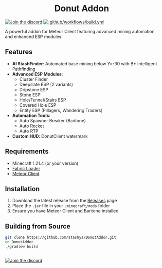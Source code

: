 <h1 align="center">Donut Addon</h1>

[![Join the discord](https://img.shields.io/discord/1385871492826534008?logo=discord&label=Join%20the%20Discord%21)](https://discord.gg/Ar5Hpf5d5p)
[![.github/workflows/build.yml](https://github.com/stashya/DonutAddon/actions/workflows/build.yml/badge.svg)](https://github.com/stashya/DonutAddon/actions/workflows/build.yml)

A powerful addon for Meteor Client featuring advanced mining automation and enhanced ESP modules.

## Features

- **AI StashFinder**: Automated base mining below Y=-30 with B* Intelligent Pathfinding
- **Advanced ESP Modules**:
    - Cluster Finder
    - Deepslate ESP (2 variants)
    - Dripstone ESP
    - Stone ESP
    - Hole/Tunnel/Stairs ESP
    - Covered Hole ESP
    - Entity ESP (Pillagers, Wandering Traders)
- **Automation Tools**:
    - Auto Spawner Breaker (Baritone)
    - Auto Rocket
    - Auto RTP
- **Custom HUD**: DonutClient watermark

## Requirements

- Minecraft 1.21.4 (or your version)
- [Fabric Loader](https://fabricmc.net/use/installer/)
- [Meteor Client](https://meteorclient.com/)

## Installation

1. Download the latest release from the [Releases](https://github.com/stashya/DonutAddon/tags) page
2. Place the `.jar` file in your `.minecraft/mods` folder
3. Ensure you have Meteor Client and Baritone installed

## Building from Source

```bash
git clone https://github.com/stashya/DonutAddon.git
cd DonutAddon
./gradlew build
```

##

[![Join the discord](https://img.shields.io/discord/1385871492826534008?logo=discord&label=Join%20the%20Discord%21)](https://discord.gg/Ar5Hpf5d5p)